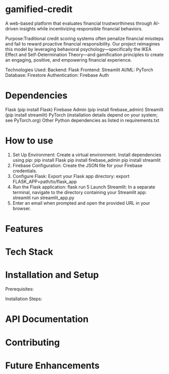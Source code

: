 # gamified-credit
A web-based platform that evaluates financial trustworthiness through AI-driven insights while incentivizing responsible financial behaviors.

Purpose:Traditional credit scoring systems often penalize financial missteps and fail to reward proactive financial responsibility. Our project reimagines this model by leveraging behavioral psychology—specifically the IKEA Effect and Self-Determination Theory—and gamification principles to create an engaging, positive, and empowering financial experience.

Technologies Used:
    Backend: Flask
    Frontend: Streamlit
    AI/ML: PyTorch
    Database: Firestore
    Authentication: Firebase Auth


# Dependencies
Flask (pip install Flask)
Firebase Admin (pip install firebase_admin)
Streamlit (pip install streamlit)
PyTorch (installation details depend on your system; see PyTorch.org)
Other Python dependencies as listed in requirements.txt

# How to use
1. Set Up Environment:
    Create a virtual environment.
    Install dependencies using pip:
        pip install Flask
        pip install firebase_admin
        pip install streamlit
2. Firebase Configuration:
    Create the JSON file for your Firebase credentials.
3. Configure Flask:
    Export your Flask app directory:
        export FLASK_APP=path/to/flask_app
4. Run the Flask application:
    flask run
5 Launch Streamlit:
    In a separate terminal, navigate to the directory containing your Streamlit app:
        streamlit run streamlit_app.py
6. Enter an email when prompted and open the provided URL in your browser.


# Features

# Tech Stack

# Installation and Setup
Prerequisites:

Installation Steps:

# API Documentation

# Contributing

# Future Enhancements
